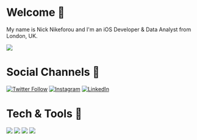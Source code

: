 # Welcome 👋

My name is Nick Nikeforou and I'm an iOS Developer & Data Analyst from London, UK. 

![](https://komarev.com/ghpvc/?username=nicknike)

# Social Channels 🤝

[![Twitter Follow](https://img.shields.io/twitter/follow/CodeByNick?label=%40CodeByNick&style=social)](https://www.twitter.com/codebynick)
[![Instagram](https://img.shields.io/badge/Instagram-%40CodeByNick-red)](https://www.instagram.com/codebynick)
[![LinkedIn](https://img.shields.io/badge/LinkedIn-N.Nikeforou-blue)](https://www.linkedin.com/in/nnikeforou)

# Tech & Tools 📱

![](https://img.shields.io/badge/-Swift-informational?style=plastic&logo=Apple&logoColor=white&color=FFA500)
![](https://img.shields.io/badge/-Tableau-informational?style=plastic&logo=Tableau&logoColor=white&color=ff8c00)
![](https://img.shields.io/badge/-SQL-informational?style=plastic&logo=SQLite&logoColor=white&color=000080)
![](https://img.shields.io/badge/-Excel-informational?style=plastic&logo=Microsoft&logoColor=white&color=008000)
